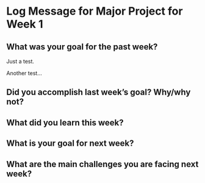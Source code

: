 # Log Message for Major Project for Week 1
## What was your goal for the past week?

Just a test.

Another test...

## Did you accomplish last week’s goal? Why/why not?

## What did you learn this week?

## What is your goal for next week?

## What are the main challenges you are facing next week?

